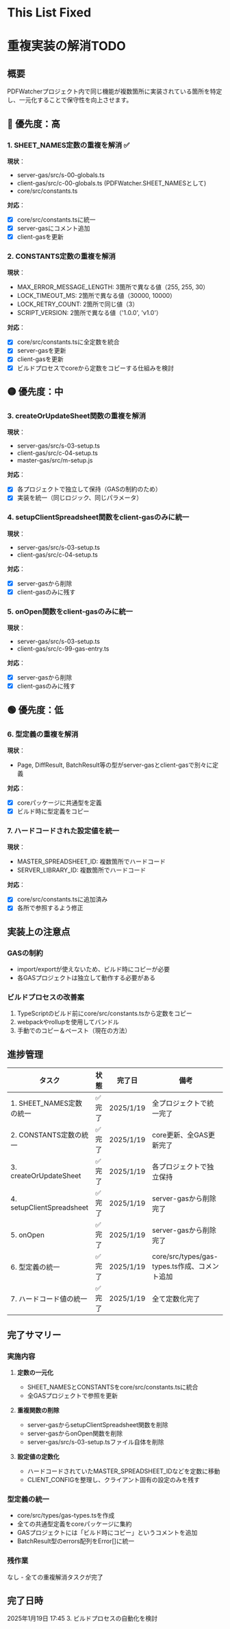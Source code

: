 # This List Fixed

# 重複実装の解消TODO 

## 概要
PDFWatcherプロジェクト内で同じ機能が複数箇所に実装されている箇所を特定し、一元化することで保守性を向上させます。

## 🔴 優先度：高

### 1. SHEET_NAMES定数の重複を解消 ✅
**現状**：
- server-gas/src/s-00-globals.ts
- client-gas/src/c-00-globals.ts (PDFWatcher.SHEET_NAMESとして)
- core/src/constants.ts

**対応**：
- [x] core/src/constants.tsに統一
- [x] server-gasにコメント追加
- [x] client-gasを更新

### 2. CONSTANTS定数の重複を解消
**現状**：
- MAX_ERROR_MESSAGE_LENGTH: 3箇所で異なる値（255, 255, 30）
- LOCK_TIMEOUT_MS: 2箇所で異なる値（30000, 10000）
- LOCK_RETRY_COUNT: 2箇所で同じ値（3）
- SCRIPT_VERSION: 2箇所で異なる値（'1.0.0', 'v1.0'）

**対応**：
- [x] core/src/constants.tsに全定数を統合
- [x] server-gasを更新
- [x] client-gasを更新
- [x] ビルドプロセスでcoreから定数をコピーする仕組みを検討

## 🟡 優先度：中

### 3. createOrUpdateSheet関数の重複を解消
**現状**：
- server-gas/src/s-03-setup.ts
- client-gas/src/c-04-setup.ts
- master-gas/src/m-setup.js

**対応**：
- [x] 各プロジェクトで独立して保持（GASの制約のため）
- [x] 実装を統一（同じロジック、同じパラメータ）

### 4. setupClientSpreadsheet関数をclient-gasのみに統一
**現状**：
- server-gas/src/s-03-setup.ts
- client-gas/src/c-04-setup.ts

**対応**：
- [x] server-gasから削除
- [x] client-gasのみに残す

### 5. onOpen関数をclient-gasのみに統一
**現状**：
- server-gas/src/s-03-setup.ts
- client-gas/src/c-99-gas-entry.ts

**対応**：
- [x] server-gasから削除
- [x] client-gasのみに残す

## 🟢 優先度：低

### 6. 型定義の重複を解消
**現状**：
- Page, DiffResult, BatchResult等の型がserver-gasとclient-gasで別々に定義

**対応**：
- [x] coreパッケージに共通型を定義
- [x] ビルド時に型定義をコピー

### 7. ハードコードされた設定値を統一
**現状**：
- MASTER_SPREADSHEET_ID: 複数箇所でハードコード
- SERVER_LIBRARY_ID: 複数箇所でハードコード

**対応**：
- [x] core/src/constants.tsに追加済み
- [x] 各所で参照するよう修正

## 実装上の注意点

### GASの制約
- import/exportが使えないため、ビルド時にコピーが必要
- 各GASプロジェクトは独立して動作する必要がある

### ビルドプロセスの改善案
1. TypeScriptのビルド前にcore/src/constants.tsから定数をコピー
2. webpackやrollupを使用してバンドル
3. 手動でのコピー＆ペースト（現在の方法）

## 進捗管理

| タスク | 状態 | 完了日 | 備考 |
|--------|------|--------|------|
| 1. SHEET_NAMES定数の統一 | ✅ 完了 | 2025/1/19 | 全プロジェクトで統一完了 |
| 2. CONSTANTS定数の統一 | ✅ 完了 | 2025/1/19 | core更新、全GAS更新完了 |
| 3. createOrUpdateSheet | ✅ 完了 | 2025/1/19 | 各プロジェクトで独立保持 |
| 4. setupClientSpreadsheet | ✅ 完了 | 2025/1/19 | server-gasから削除完了 |
| 5. onOpen | ✅ 完了 | 2025/1/19 | server-gasから削除完了 |
| 6. 型定義の統一 | ✅ 完了 | 2025/1/19 | core/src/types/gas-types.ts作成、コメント追加 |
| 7. ハードコード値の統一 | ✅ 完了 | 2025/1/19 | 全て定数化完了 |

## 完了サマリー

### 実施内容
1. **定数の一元化**
   - SHEET_NAMESとCONSTANTSをcore/src/constants.tsに統合
   - 全GASプロジェクトで参照を更新

2. **重複関数の削除**
   - server-gasからsetupClientSpreadsheet関数を削除
   - server-gasからonOpen関数を削除
   - server-gas/src/s-03-setup.tsファイル自体を削除

3. **設定値の定数化**
   - ハードコードされていたMASTER_SPREADSHEET_IDなどを定数に移動
   - CLIENT_CONFIGを整理し、クライアント固有の設定のみを残す

### 型定義の統一
- core/src/types/gas-types.tsを作成
- 全ての共通型定義をcoreパッケージに集約
- GASプロジェクトには「ビルド時にコピー」というコメントを追加
- BatchResult型のerrors配列をError[]に統一

### 残作業
なし - 全ての重複解消タスクが完了

## 完了日時
2025年1月19日 17:45
3. ビルドプロセスの自動化を検討